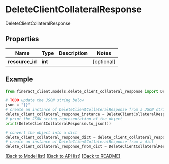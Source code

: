 # DeleteClientCollateralResponse

DeleteClientCollateralResponse

## Properties

Name | Type | Description | Notes
------------ | ------------- | ------------- | -------------
**resource_id** | **int** |  | [optional] 

## Example

```python
from fineract_client.models.delete_client_collateral_response import DeleteClientCollateralResponse

# TODO update the JSON string below
json = "{}"
# create an instance of DeleteClientCollateralResponse from a JSON string
delete_client_collateral_response_instance = DeleteClientCollateralResponse.from_json(json)
# print the JSON string representation of the object
print(DeleteClientCollateralResponse.to_json())

# convert the object into a dict
delete_client_collateral_response_dict = delete_client_collateral_response_instance.to_dict()
# create an instance of DeleteClientCollateralResponse from a dict
delete_client_collateral_response_from_dict = DeleteClientCollateralResponse.from_dict(delete_client_collateral_response_dict)
```
[[Back to Model list]](../README.md#documentation-for-models) [[Back to API list]](../README.md#documentation-for-api-endpoints) [[Back to README]](../README.md)


